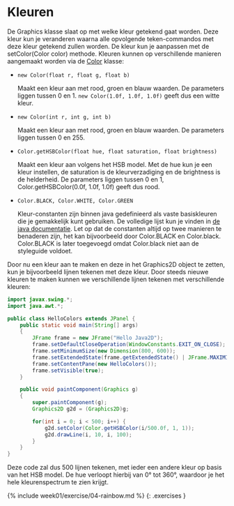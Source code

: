 # Kleuren

De Graphics klasse slaat op met welke kleur getekend gaat worden. Deze kleur kun je veranderen waarna alle opvolgende teken-commandos met deze kleur getekend zullen worden. De kleur kun je aanpassen met de setColor(Color color) methode. Kleuren kunnen op verschillende manieren aangemaakt worden via de [Color](https://docs.oracle.com/javase/7/docs/api/java/awt/Color.html) klasse:
- ```new Color(float r, float g, float b)```
  
  Maakt een kleur aan met rood, groen en blauw waarden. De parameters liggen tussen 0 en 1. ```new Color(1.0f, 1.0f, 1.0f)``` geeft dus een witte kleur.
- ```new Color(int r, int g, int b)``` 

  Maakt een kleur aan met rood, groen en blauw waarden. De parameters liggen tussen 0 en 255.
- ```Color.getHSBColor(float hue, float saturation, float brightness)``` 

  Maakt een kleur aan volgens het HSB model. Met de hue kun je een kleur instellen, de saturation is de kleurverzadiging en de brightness is de helderheid. De parameters liggen tussen 0 en 1, Color.getHSBColor(0.0f, 1.0f, 1.0f) geeft dus rood.
- ```Color.BLACK, Color.WHITE, Color.GREEN``` 

  Kleur-constanten zijn binnen java gedefinieerd als vaste basiskleuren die je gemakkelijk kunt gebruiken. De volledige lijst kun je vinden in [de java documentatie](https://docs.oracle.com/javase/7/docs/api/java/awt/Color.html#black). Let op dat de constanten altijd op twee manieren te benaderen zijn, het kan bijvoorbeeld door Color.BLACK en Color.black. Color.BLACK is later toegevoegd omdat Color.black niet aan de styleguide voldoet.

Door nu een kleur aan te maken en deze in het Graphics2D object te zetten, kun je bijvoorbeeld lijnen tekenen met deze kleur. Door steeds nieuwe kleuren te maken kunnen we verschillende lijnen tekenen met verschillende kleuren:

```java
import javax.swing.*;
import java.awt.*;

public class HelloColors extends JPanel {
    public static void main(String[] args)
    {
        JFrame frame = new JFrame("Hello Java2D");
        frame.setDefaultCloseOperation(WindowConstants.EXIT_ON_CLOSE);
        frame.setMinimumSize(new Dimension(800, 600));
        frame.setExtendedState(frame.getExtendedState() | JFrame.MAXIMIZED_BOTH);
        frame.setContentPane(new HelloColors());
        frame.setVisible(true);
    }

    public void paintComponent(Graphics g)
    {
        super.paintComponent(g);
        Graphics2D g2d = (Graphics2D)g;

        for(int i = 0; i < 500; i++) {
            g2d.setColor(Color.getHSBColor(i/500.0f, 1, 1));
            g2d.drawLine(i, 10, i, 100);
        }
    }
}
```

Deze code zal dus 500 lijnen tekenen, met ieder een andere kleur op basis van het HSB model. De hue verloopt hierbij van 0° tot 360°, waardoor je het hele kleurenspectrum te zien krijgt.

{% include week01/exercise/04-rainbow.md %}
{: .exercises }
